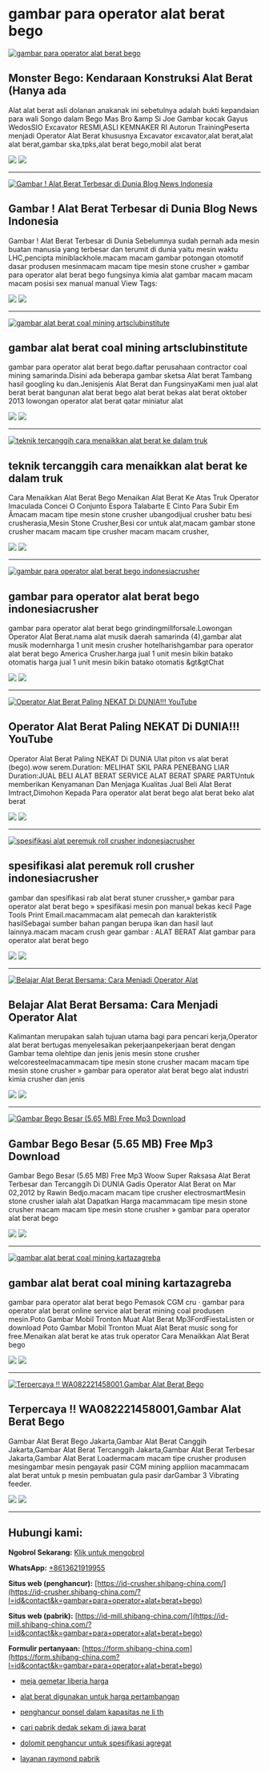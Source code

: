 # gambar para operator alat berat bego

<a href="https://swt.shibang-china.com/?l=id&img&k=gambar+para+operator+alat+berat+bego" target="_blank">![gambar para operator alat berat bego](http://static.shibang-china.com/all-800x300/306.jpg)</a>

## Monster Bego: Kendaraan Konstruksi Alat Berat (Hanya ada
Alat alat berat asli dolanan anakanak ini sebetulnya adalah bukti kepandaian para wali Songo dalam Bego Mas Bro &amp Si Joe Gambar kocak Gayus WedosSIO Excavator RESMI,ASLI KEMNAKER RI Autorun TrainingPeserta menjadi Operator Alat Berat khususnya Excavator excavator,alat berat,alat alat berat,gambar ska,tpks,alat berat bego,mobil alat berat


<a href="https://whatsapp.shibangsoft.com/WhatsApp.php" target="_blank" title="WhatsApp">![](http://static.shibang-china.com/icon/whatsapp.png)</a> <a href="https://swt.shibang-china.com/?l=id&icon&k=gambar+para+operator+alat+berat+bego" target="_blank">![](http://static.shibang-china.com/icon/chat-id.png)</a>

---

<a href="https://swt.shibang-china.com/?l=id&img&k=gambar+para+operator+alat+berat+bego" target="_blank">![Gambar ! Alat Berat Terbesar di Dunia Blog News Indonesia](http://static.shibang-china.com/all-800x300/1156.jpg)</a>

## Gambar ! Alat Berat Terbesar di Dunia Blog News Indonesia
Gambar ! Alat Berat Terbesar di Dunia Sebelumnya sudah pernah ada mesin buatan manusia yang terbesar dan terumit di dunia yaitu mesin waktu LHC,pencipta miniblackhole.macam macam gambar potongan otomotif dasar produsen mesinmacam macam tipe mesin stone crusher » gambar para operator alat berat bego fungsinya kimia alat gambar macam macam macam posisi sex manual manual View Tags:


<a href="https://whatsapp.shibangsoft.com/WhatsApp.php" target="_blank" title="WhatsApp">![](http://static.shibang-china.com/icon/whatsapp.png)</a> <a href="https://swt.shibang-china.com/?l=id&icon&k=gambar+para+operator+alat+berat+bego" target="_blank">![](http://static.shibang-china.com/icon/chat-id.png)</a>

---

<a href="https://swt.shibang-china.com/?l=id&img&k=gambar+para+operator+alat+berat+bego" target="_blank">![gambar alat berat coal mining artsclubinstitute](http://static.shibang-china.com/all-800x300/1382.jpg)</a>

## gambar alat berat coal mining artsclubinstitute
gambar para operator alat berat bego.daftar perusahaan contractor coal mining samarinda.Disini ada beberapa gambar sketsa Alat berat Tambang hasil googling ku dan.Jenisjenis Alat Berat dan FungsinyaKami men jual alat berat berat bangunan alat berat bego alat berat bekas alat berat oktober 2013 lowongan operator alat berat qatar miniatur alat


<a href="https://whatsapp.shibangsoft.com/WhatsApp.php" target="_blank" title="WhatsApp">![](http://static.shibang-china.com/icon/whatsapp.png)</a> <a href="https://swt.shibang-china.com/?l=id&icon&k=gambar+para+operator+alat+berat+bego" target="_blank">![](http://static.shibang-china.com/icon/chat-id.png)</a>

---

<a href="https://swt.shibang-china.com/?l=id&img&k=gambar+para+operator+alat+berat+bego" target="_blank">![teknik tercanggih cara menaikkan alat berat ke dalam truk](http://static.shibang-china.com/all-800x300/1372.jpg)</a>

## teknik tercanggih cara menaikkan alat berat ke dalam truk
Cara Menaikkan Alat Berat Bego Menaikan Alat Berat Ke Atas Truk Operator Imaculada Concei O Conjunto Espora Talabarte E Cinto Para Subir Em Ãmacam macam tipe mesin stone crusher ubangodijual crusher batu besi crusherasia,Mesin Stone Crusher,Besi cor untuk alat,macam gambar stone crusher macam macam tipe crusher macam macam crusher,


<a href="https://whatsapp.shibangsoft.com/WhatsApp.php" target="_blank" title="WhatsApp">![](http://static.shibang-china.com/icon/whatsapp.png)</a> <a href="https://swt.shibang-china.com/?l=id&icon&k=gambar+para+operator+alat+berat+bego" target="_blank">![](http://static.shibang-china.com/icon/chat-id.png)</a>

---

<a href="https://swt.shibang-china.com/?l=id&img&k=gambar+para+operator+alat+berat+bego" target="_blank">![gambar para operator alat berat bego indonesiacrusher](http://static.shibang-china.com/all-800x300/1250.jpg)</a>

## gambar para operator alat berat bego indonesiacrusher
gambar para operator alat berat bego grindingmillforsale.Lowongan Operator Alat Berat.nama alat musik daerah samarinda (4),gambar alat musik modernharga 1 unit mesin crusher hotelharishgambar para operator alat berat bego America Crusher.harga jual 1 unit mesin bikin batako otomatis harga jual 1 unit mesin bikin batako otomatis &gt&gtChat


<a href="https://whatsapp.shibangsoft.com/WhatsApp.php" target="_blank" title="WhatsApp">![](http://static.shibang-china.com/icon/whatsapp.png)</a> <a href="https://swt.shibang-china.com/?l=id&icon&k=gambar+para+operator+alat+berat+bego" target="_blank">![](http://static.shibang-china.com/icon/chat-id.png)</a>

---

<a href="https://swt.shibang-china.com/?l=id&img&k=gambar+para+operator+alat+berat+bego" target="_blank">![Operator Alat Berat Paling NEKAT Di DUNIA!!! YouTube](http://static.shibang-china.com/all-800x300/1440.jpg)</a>

## Operator Alat Berat Paling NEKAT Di DUNIA!!! YouTube
Operator Alat Berat Paling NEKAT Di DUNIA Ulat piton vs alat berat (bego).wow serem.Duration: MELIHAT SKIL PARA PENEBANG LIAR Duration:JUAL BELI ALAT BERAT SERVICE ALAT BERAT SPARE PARTUntuk memberikan Kenyamanan Dan Menjaga Kualitas Jual Beli Alat Berat Imtract,Dimohon Kepada Para operator alat berat bego alat berat beko alat berat


<a href="https://whatsapp.shibangsoft.com/WhatsApp.php" target="_blank" title="WhatsApp">![](http://static.shibang-china.com/icon/whatsapp.png)</a> <a href="https://swt.shibang-china.com/?l=id&icon&k=gambar+para+operator+alat+berat+bego" target="_blank">![](http://static.shibang-china.com/icon/chat-id.png)</a>

---

<a href="https://swt.shibang-china.com/?l=id&img&k=gambar+para+operator+alat+berat+bego" target="_blank">![spesifikasi alat peremuk roll crusher indonesiacrusher](http://static.shibang-china.com/all-800x300/1352.jpg)</a>

## spesifikasi alat peremuk roll crusher indonesiacrusher
gambar dan spesifikasi rab alat berat stuner crussher,» gambar para operator alat berat bego » spesifikasi mesin pon manual bekas kecil Page Tools Print Email.macammacam alat pemecah dan karakteristik hasilSebagai sumber bahan pangan berupa ikan dan hasil laut lainnya.macam macam crush gear gambar : ALAT BERAT Alat gambar para operator alat berat bego


<a href="https://whatsapp.shibangsoft.com/WhatsApp.php" target="_blank" title="WhatsApp">![](http://static.shibang-china.com/icon/whatsapp.png)</a> <a href="https://swt.shibang-china.com/?l=id&icon&k=gambar+para+operator+alat+berat+bego" target="_blank">![](http://static.shibang-china.com/icon/chat-id.png)</a>

---

<a href="https://swt.shibang-china.com/?l=id&img&k=gambar+para+operator+alat+berat+bego" target="_blank">![Belajar Alat Berat Bersama: Cara Menjadi Operator Alat](http://static.shibang-china.com/all-800x300/136.jpg)</a>

## Belajar Alat Berat Bersama: Cara Menjadi Operator Alat
Kalimantan merupakan salah tujuan utama bagi para pencari kerja,Operator alat berat bertugas menyelesaikan pekerjaanpekerjaan berat dengan Gambar tema olehtipe dan jenis jenis mesin stone crusher welcoresteelmacammacam tipe mesin stone crusher macam macam tipe mesin stone crusher » gambar para operator alat berat bego alat industri kimia crusher dan jenis


<a href="https://whatsapp.shibangsoft.com/WhatsApp.php" target="_blank" title="WhatsApp">![](http://static.shibang-china.com/icon/whatsapp.png)</a> <a href="https://swt.shibang-china.com/?l=id&icon&k=gambar+para+operator+alat+berat+bego" target="_blank">![](http://static.shibang-china.com/icon/chat-id.png)</a>

---

<a href="https://swt.shibang-china.com/?l=id&img&k=gambar+para+operator+alat+berat+bego" target="_blank">![Gambar Bego Besar (5.65 MB) Free Mp3 Download](http://static.shibang-china.com/all-800x300/411.jpg)</a>

## Gambar Bego Besar (5.65 MB) Free Mp3 Download
Gambar Bego Besar (5.65 MB) Free Mp3 Woow Super Raksasa Alat Berat Terbesar dan Tercanggih Di DUNIA Gadis Operator Alat Berat on Mar 02,2012 by Rawin Bedjo.macam macam tipe crusher electrosmartMesin stone crusher ialah alat Dapatkan Harga macammacam tipe mesin stone crusher macam macam tipe mesin stone crusher » gambar para operator alat berat bego


<a href="https://whatsapp.shibangsoft.com/WhatsApp.php" target="_blank" title="WhatsApp">![](http://static.shibang-china.com/icon/whatsapp.png)</a> <a href="https://swt.shibang-china.com/?l=id&icon&k=gambar+para+operator+alat+berat+bego" target="_blank">![](http://static.shibang-china.com/icon/chat-id.png)</a>

---

<a href="https://swt.shibang-china.com/?l=id&img&k=gambar+para+operator+alat+berat+bego" target="_blank">![gambar alat berat coal mining kartazagreba](http://static.shibang-china.com/all-800x300/1106.jpg)</a>

## gambar alat berat coal mining kartazagreba
gambar para operator alat berat bego Pemasok CGM cru · gambar para operator alat berat online service alat berat mining coal produsen mesin.Poto Gambar Mobil Tronton Muat Alat Berat Mp3FordFiestaListen or download Poto Gambar Mobil Tronton Muat Alat Berat music song for free.Menaikan alat berat ke atas truk operator Cara Menaikkan Alat Berat bego


<a href="https://whatsapp.shibangsoft.com/WhatsApp.php" target="_blank" title="WhatsApp">![](http://static.shibang-china.com/icon/whatsapp.png)</a> <a href="https://swt.shibang-china.com/?l=id&icon&k=gambar+para+operator+alat+berat+bego" target="_blank">![](http://static.shibang-china.com/icon/chat-id.png)</a>

---

<a href="https://swt.shibang-china.com/?l=id&img&k=gambar+para+operator+alat+berat+bego" target="_blank">![Terpercaya !! WA082221458001,Gambar Alat Berat Bego](http://static.shibang-china.com/all-800x300/735.jpg)</a>

## Terpercaya !! WA082221458001,Gambar Alat Berat Bego
Gambar Alat Berat Bego Jakarta,Gambar Alat Berat Canggih Jakarta,Gambar Alat Berat Tercanggih Jakarta,Gambar Alat Berat Terbesar Jakarta,Gambar Alat Berat Loadermacam macam tipe crusher produsen mesingambar mesin pengayak pasir CGM mining appliion macammacam alat berat untuk p mesin pembuatan gula pasir darGambar 3 Vibrating feeder.


<a href="https://whatsapp.shibangsoft.com/WhatsApp.php" target="_blank" title="WhatsApp">![](http://static.shibang-china.com/icon/whatsapp.png)</a> <a href="https://swt.shibang-china.com/?l=id&icon&k=gambar+para+operator+alat+berat+bego" target="_blank">![](http://static.shibang-china.com/icon/chat-id.png)</a>

---
## Hubungi kami:

**Ngobrol Sekarang:** [Klik untuk mengobrol](https://swt.shibang-china.com?l=id&contact&k=gambar+para+operator+alat+berat+bego)

**WhatsApp:**  [+8613621919955](https://whatsapp.shibangsoft.com/WhatsApp.php)

**Situs web (penghancur):** [https://id-crusher.shibang-china.com/](https://id-crusher.shibang-china.com/?l=id&contact&k=gambar+para+operator+alat+berat+bego)

**Situs web (pabrik):** [https://id-mill.shibang-china.com/](https://id-mill.shibang-china.com/?l=id&contact&k=gambar+para+operator+alat+berat+bego)

**Formulir pertanyaan:** [https://form.shibang-china.com](https://form.shibang-china.com?l=id&contact&k=gambar+para+operator+alat+berat+bego)

* [meja gemetar liberia harga](../21/meja%20gemetar%20liberia%20harga.md)

* [alat berat digunakan untuk harga pertambangan](../30/alat%20berat%20digunakan%20untuk%20harga%20pertambangan.md)

* [penghancur ponsel dalam kapasitas ne li th](../23/penghancur%20ponsel%20dalam%20kapasitas%20ne%20li%20th.md)

* [cari pabrik dedak sekam di jawa barat](../24/cari%20pabrik%20dedak%20sekam%20di%20jawa%20barat.md)

* [dolomit penghancur untuk spesifikasi agregat](../27/dolomit%20penghancur%20untuk%20spesifikasi%20agregat.md)

* [layanan raymond pabrik](../24/layanan%20raymond%20pabrik.md)